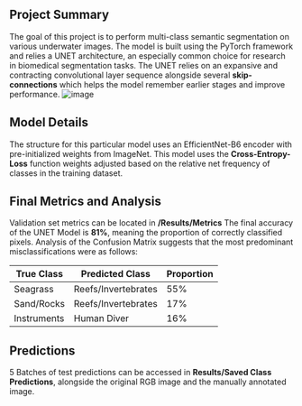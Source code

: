 ## Project Summary
The goal of this project is to perform multi-class semantic segmentation on various underwater images. 
The model is built using the PyTorch framework and relies a UNET architecture, an especially common choice
for research in biomedical segmentation tasks. 
The UNET relies on an expansive and contracting convolutional layer
sequence alongside several **skip-connections** which helps the model remember earlier stages and improve performance.
![image](https://github.com/meaker2718314/aquaticPhotoSegmentation/assets/70233435/80a31f0d-8bc1-499d-8473-6677dd145006)

## Model Details
The structure for this particular model uses an EfficientNet-B6 encoder with pre-initialized weights from ImageNet.
This model uses the **Cross-Entropy-Loss** function weights adjusted based on the relative net frequency of classes in the training dataset.

## Final Metrics and Analysis

Validation set metrics can be located in **/Results/Metrics**
The final accuracy of the UNET Model is **81%**, meaning the proportion of correctly classified pixels. Analysis of the Confusion Matrix suggests that the most predominant misclassifications were as follows:

| True Class  | Predicted Class      |  Proportion |
| ----------  | -------------------- | ----------- |
| Seagrass    | Reefs/Invertebrates  |  55%        |
| Sand/Rocks  | Reefs/Invertebrates  |  17%        |
| Instruments | Human Diver          |  16%        |

## Predictions

5 Batches of test predictions can be accessed in **Results/Saved Class Predictions**, alongside the original RGB image and the manually annotated image.
